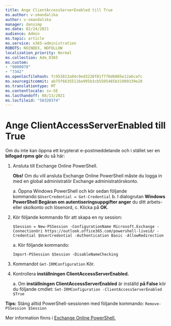 ```yaml
---
title: Ange ClientAccessServerEnabled till True
ms.author: v-smandalika
author: v-smandalika
manager: dansimp
ms.date: 02/24/2021
audience: Admin
ms.topic: article
ms.service: o365-administration
ROBOTS: NOINDEX, NOFOLLOW
localization_priority: Normal
ms.collection: Adm_O365
ms.custom:
- "9000078"
- "7342"
ms.openlocfilehash: fc953813a94c9ed3226f81f776d6085e12a6cafc
ms.sourcegitcommit: ab75f66355116e995b3cb5505465b31989339e28
ms.translationtype: MT
ms.contentlocale: sv-SE
ms.lasthandoff: 08/13/2021
ms.locfileid: "58320374"
---
```

# <a name="set-clientaccessserverenabled-to-true"></a>Ange ClientAccessServerEnabled till True

Om du inte kan öppna ett krypterat e-postmeddelande och i stället ser en **bifogad rpms gör** du så här:

1. Ansluta till Exchange Online PowerShell.

    **Obs!** Om du vill ansluta Exchange Online PowerShell måste du logga in med en global administratör Exchange administratörskonto.

   a. Öppna Windows PowerShell och kör sedan följande kommando:`$UserCredential = Get-Credential`
   b. I dialogrutan **Windows PowerShell Begäran om autentiseringsuppgifter anger** du ditt arbets- eller skolkonto och lösenord, c. Klicka på **OK**. 

2. Kör följande kommando för att skapa en ny session:

    `$Session = New-PSSession -ConfigurationName Microsoft.Exchange -ConnectionUri https://outlook.office365.com/powershell-liveid/ -Credential $UserCredential -Authentication Basic -AllowRedirection`

    a. Kör följande kommando:
    
    `Import-PSSession $Session -DisableNameChecking`

3. Kommandot `Get-IRMConfiguration` Kör.

4. Kontrollera **inställningen ClientAccessServerEnabled.** 

    a. Om **inställningen ClientAccessServerEnabled** är inställd **på False** kör du följande cmdlet: `Set-IRMConfiguration -ClientAccessServerEnabled $True`

**Tips:** Stäng alltid PowerShell-sessionen med följande kommando: `Remove-PSSession $Session`

Mer information finns i [Exchange Online PowerShell.](https://docs.microsoft.com/powershell/exchange/connect-to-exchange-online-powershell)

